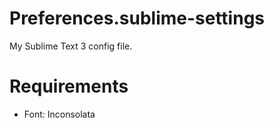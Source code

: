 Preferences.sublime-settings
============================

My Sublime Text 3 config file.

# Requirements

* Font: Inconsolata